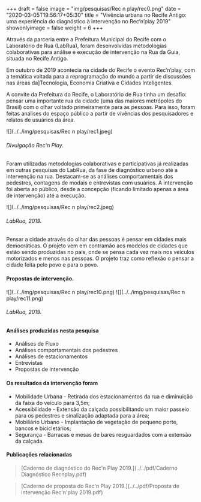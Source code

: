 +++
draft = false
image = "img/pesquisas/Rec n play/rec0.png"
date = "2020-03-05T19:56:17+05:30"
title = "Vivência urbana no Recife Antigo: uma experiência do diagnóstico à intervenção no Rec’n’play 2019"
showonlyimage = false
weight = 6
+++

Através da parceria entre a Prefeitura Municipal do Recife com o Laboratório de Rua (LabRua), foram desenvolvidas metodologias colaborativas para análise e execução de intervenção na Rua da Guia, situada no Recife Antigo.  
<!--more-->

Em outubro de 2019 acontecia na cidade do Recife o evento Rec’n’play, com a temática voltada para a reprogramação do mundo a partir de discussões nas áreas da]Tecnologia, Economia Criativa e Cidades Inteligentes.

A convite da Prefeitura do Recife, o Laboratório de Rua tinha um desafio: pensar uma importante rua da cidade (uma das maiores metrópoles do Brasil) com o olhar voltado primeiramente para as pessoas. Para isso, foram feitas análises do espaço público a partir de vivências dos pesquisadores e relatos de usuários da área.

![](../../img/pesquisas/Rec n play/rec1.jpeg)
<H6>Divulgação Rec'n Play.</H6>

Foram utilizadas metodologias colaborativas e participativas já realizadas em outras pesquisas do LabRua, da fase de diagnóstico urbano até a intervenção na rua. Destacam-se as análises comportamentais dos pedestres, contagens de modais e entrevistas com usuários. A intervenção foi aberta ao público, desde a concepção (ficando limitado apenas a área de intervenção) até a execução.

![](../../img/pesquisas/Rec n play/rec2.jpeg)
<H6>LabRua, 2019.</H6>

Pensar a cidade através do olhar das pessoas é pensar em cidades mais democráticas. O projeto vem em contramão aos modelos de cidades que estão sendo produzidas no país, onde se pensa cada vez mais nos veículos motorizados e menos nas pessoas. O projeto traz como reflexão o pensar a cidade feita pelo povo e para o povo.

 <H4>Propostas de intervenção.</H4>
![](../../img/pesquisas/Rec n play/rec10.png)
![](../../img/pesquisas/Rec n play/rec11.png)
<H6>LabRua, 2019.</H6>

#### Análises produzidas nesta pesquisa

* Análises de Fluxo
* Análises comportamentais dos pedestres
* Análises de estacionamentos
* Entrevistas
* Propostas de intervenção

#### Os resultados da intervenção foram

* Mobilidade Urbana - Retirada dos estacionamentos da rua e diminuição da faixa do veículo para 3,5m;
* Acessibilidade - Extensão da calçada possibilitando um maior passeio para os pedestres e sinalização adaptada para a área;
* Mobiliário Urbano - Implantação de vegetação de pequeno porte, bancos e bicicletários;
* Segurança - Barracas e mesas de bares resguardados com a extensão da calçada.

#### Publicações relacionadas

> [Caderno de diagnóstico do Rec'n Play 2019.](../../pdf/Caderno Diagnóstico Recnplay.pdf)

> [Caderno de proposta do Rec'n Play 2019.](../../pdf/Proposta de intervenção Rec'n'play 2019.pdf)
